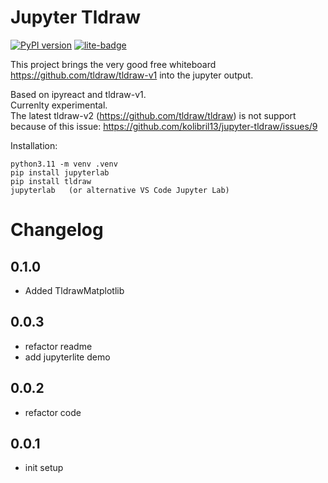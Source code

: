 # Jupyter Tldraw

[![PyPI version](https://img.shields.io/pypi/v/tldraw.svg)](https://pypi.org/project/tldraw/)
[![lite-badge](https://jupyterlite.rtfd.io/en/latest/_static/badge.svg)](https://kolibril13.github.io/jupyter-tldraw/lab/?path=example_notebook.ipynb)



This project brings the very good free whiteboard https://github.com/tldraw/tldraw-v1 into the jupyter output.

Based on ipyreact and tldraw-v1.  
Currenlty experimental.  
The latest tldraw-v2 (https://github.com/tldraw/tldraw) is not support because of this issue: https://github.com/kolibril13/jupyter-tldraw/issues/9

Installation:
```
python3.11 -m venv .venv
pip install jupyterlab
pip install tldraw
jupyterlab   (or alternative VS Code Jupyter Lab)
```



# Changelog

## 0.1.0

* Added TldrawMatplotlib

## 0.0.3

* refactor readme
* add jupyterlite demo
## 0.0.2

* refactor code

## 0.0.1

* init setup
